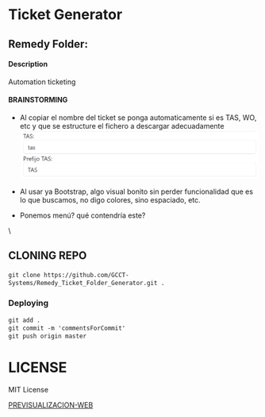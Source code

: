 # Ticket Generator

## Remedy Folder:

#### Description

Automation ticketing


#### BRAINSTORMING

- Al copiar el nombre del ticket se ponga automaticamente si es TAS, WO, etc y que se estructure el fichero a descargar adecuadamente
![alt text](image.png)

  
- Al usar ya Bootstrap, algo visual bonito sin perder funcionalidad que es lo que buscamos, no digo colores, sino espaciado, etc.
- Ponemos menú? qué contendría este?

\\

## CLONING REPO
```
git clone https://github.com/GCCT-Systems/Remedy_Ticket_Folder_Generator.git .
```
### Deploying
```
git add .
git commit -m 'commentsForCommit'
git push origin master
```



# LICENSE

MIT License

[PREVISUALIZACION-WEB](https://gcct-systems.github.io/Remedy_Ticket_Folder_Generator/)
